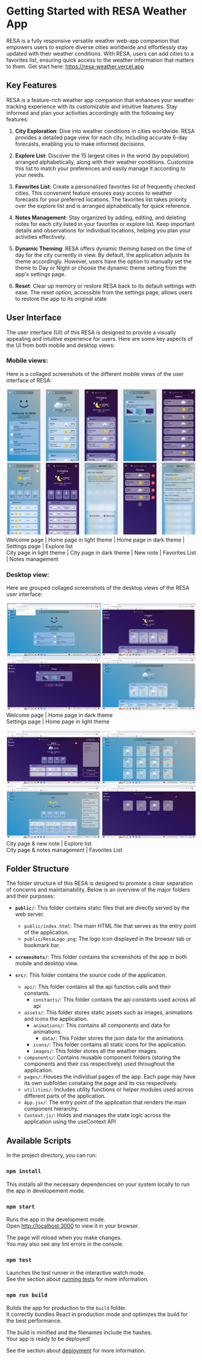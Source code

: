 # Getting Started with RESA Weather App

RESA is a fully responsive versatile weather web-app companion that empowers users to explore diverse cities worldwide and effortlessly stay updated with their weather conditions. With RESA, users can add cities to a favorites list, ensuring quick access to the weather information that matters to them. Get start here: https://resa-weather.vercel.app

## Key Features
RESA is a feature-rich weather app companion that enhances your weather tracking experience with its customizable and intuitive features. Stay informed and plan your activities accordingly with the following key features:

1. **City Exploration**: Dive into weather conditions in cities worldwide. RESA provides a detailed page view for each city, including accurate 6-day forecasts, enabling you to make informed decisions.

2. **Explore List**: Discover the 15 largest cities in the world (by population) arranged alphabetically, along with their weather conditions. Customize this list to match your preferences and easily manage it according to your needs.

3. **Favorites List**: Create a personalized favorites list of frequently checked cities. This convenient feature ensures easy access to weather forecasts for your preferred locations. The favorites list takes priority over the explore list and is arranged alphabetically for quick reference.

4. **Notes Management**: Stay organized by adding, editing, and deleting notes for each city listed in your favorites or explore list. Keep important details and observations for individual locations, helping you plan your activities effectively.

5. **Dynamic Theming**: RESA offers dynamic theming based on the time of day for the city currently in view. By default, the application adjusts its theme accordingly. However, users have the option to manually set the theme to Day or Night or choose the dynamic theme setting from the app's settings page.

6. **Reset**: Clear up memory or restore RESA back to its default settings with ease. The reset option, accessible from the settings page, allows users to restore the app to its original state
 


## User Interface
The user interface (UI) of this RESA is designed to provide a visually appealing and intuitive experience for users. Here are some key aspects of the UI from both mobile and desktop views:

### Mobile views:
Here is a collaged screenshots of the different mobile views of the user interface of RESA:

![8 different views of RESA on mobile](screenshots/mobile-views.JPG)
Welcome page | Home page in light theme | Home page in dark theme | Settings page | Explore list \
City page in light theme | City page in dark theme | New note | Favorites List | Notes management 


### Desktop view:
Here are grouped collaged screenshots of the desktop views of the RESA user interface:

![4 different views of RESA on desktop](screenshots/desktop-views1.JPG)
Welcome page | Home page in dark theme \
Settings page | Home page in light theme 

![4 different views of RESA on desktop](screenshots/desktop-views2.JPG)
City page & new note | Explore list \
City page & notes management | Favorites List 



## Folder Structure
The folder structure of this RESA is designed to promote a clear separation of concerns and maintainability. Below is an overview of the major folders and their purposes:
* **`public/`**: This folder contains static files that are directly served by the web server.
  * `public/index.html`: The main HTML file that serves as the entry point of the application.
  * `public/ResaLogo.png`: The logo icon displayed in the browser tab or bookmark bar.

* **`screenshots/`**: This folder contains the screenshots of the app in both mobile and desktop view.

* **`src/`**: This folder contains the source code of the application.
  * `api/`: This folder contains all the api function calls and their constants.
    * `constants/`: This folder contains the api constants used across all api
  * `assets/`: This folder stores static assets such as images, animations and icons the application.
    * `animations/`: This contains all components and data for animations.
      * `data/`: This Folder stores the json data for the animations.
    * `icons/`: This folder contains all static icons for the application.
    * `images/`: This folder stores all the weather images.
  * `components/`: Contains reusable component folders (storing the components and their css respectively) used throughout the application.
  * `pages/`: Houses the individual pages of the app. Each page may have its own subfolder conataing the page and its css respectively.
  * `utilities/`: Includes utility functions or helper modules used across different parts of the application.
  * `App.jsx/`: The entry point of the application that renders the main component hierarchy.
  * `Context.js/`: Holds and manages the state logic across the application using the useContext API



## Available Scripts

In the project directory, you can run:

### `npm install`

This installs all the necessary dependencies on your system locally to run the app in developement mode. 

### `npm start`

Runs the app in the development mode.\
Open [http://localhost:3000](http://localhost:3000) to view it in your browser.

The page will reload when you make changes.\
You may also see any lint errors in the console.

### `npm test`

Launches the test runner in the interactive watch mode.\
See the section about [running tests](https://facebook.github.io/create-react-app/docs/running-tests) for more information.

### `npm run build`

Builds the app for production to the `build` folder.\
It correctly bundles React in production mode and optimizes the build for the best performance.

The build is minified and the filenames include the hashes.\
Your app is ready to be deployed!

See the section about [deployment](https://facebook.github.io/create-react-app/docs/deployment) for more information.

